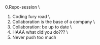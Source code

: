 0.Repo-session \
1. Coding fury road \
2. Collaboration is the base of a company \
3. Collaboration: be up to date \
4. HAAA what did you do??? \
5. Never push too much